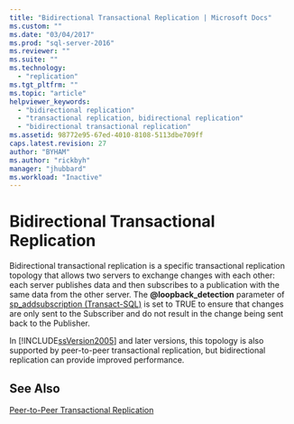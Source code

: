 ```yaml
---
title: "Bidirectional Transactional Replication | Microsoft Docs"
ms.custom: ""
ms.date: "03/04/2017"
ms.prod: "sql-server-2016"
ms.reviewer: ""
ms.suite: ""
ms.technology: 
  - "replication"
ms.tgt_pltfrm: ""
ms.topic: "article"
helpviewer_keywords: 
  - "bidirectional replication"
  - "transactional replication, bidirectional replication"
  - "bidirectional transactional replication"
ms.assetid: 98772e95-67ed-4010-8108-5113dbe709ff
caps.latest.revision: 27
author: "BYHAM"
ms.author: "rickbyh"
manager: "jhubbard"
ms.workload: "Inactive"
---
```

# Bidirectional Transactional Replication
  Bidirectional transactional replication is a specific transactional replication topology that allows two servers to exchange changes with each other: each server publishes data and then subscribes to a publication with the same data from the other server. The **@loopback_detection** parameter of [sp_addsubscription &#40;Transact-SQL&#41;](../../../relational-databases/system-stored-procedures/sp-addsubscription-transact-sql.md) is set to TRUE to ensure that changes are only sent to the Subscriber and do not result in the change being sent back to the Publisher.  
  
 In [!INCLUDE[ssVersion2005](../../../includes/ssversion2005-md.md)] and later versions, this topology is also supported by peer-to-peer transactional replication, but bidirectional replication can provide improved performance.  
  
## See Also  
 [Peer-to-Peer Transactional Replication](../../../relational-databases/replication/transactional/peer-to-peer-transactional-replication.md)  
  
  
